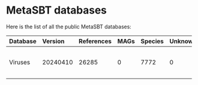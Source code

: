 # MetaSBT databases

Here is the list of all the public MetaSBT databases:

| Database | Version  | References | MAGs | Species | Unknowns | Link |
| :------- | :------- | :--------- | :--- | :------ | :------- | :--- |
| Viruses  | 20240410 | 26285      | 0    | 7772    | 0        | [https://github.com/cumbof/MetaSBT-DBs/blob/main/databases/Viruses/20240410](https://github.com/cumbof/MetaSBT-DBs/blob/main/databases/Viruses/20240410) |
